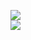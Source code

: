 [![](https://img.shields.io/badge/Made%20With-Github%20Spray-lightgrey.svg?style=for-the-badge&logo=github)](https://github.com/Annihil/github-spray#15016)  
[![](https://i.imgur.com/2DrTn0Z.gif)](https://github.com/Annihil/github-spray)